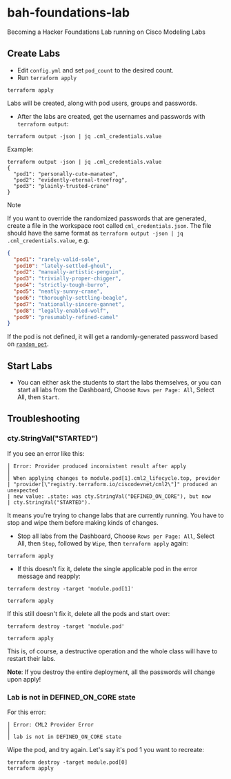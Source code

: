 # bah-foundations-lab

Becoming a Hacker Foundations Lab running on Cisco Modeling Labs

## Create Labs

* Edit `config.yml` and set `pod_count` to the desired count.
* Run `terraform apply`

```
terraform apply
```

Labs will be created, along with pod users, groups and passwords.

* After the labs are created, get the usernames and passwords with 
  `terraform output`:

```
terraform output -json | jq .cml_credentials.value
```

Example:
```
terraform output -json | jq .cml_credentials.value
{
  "pod1": "personally-cute-manatee",
  "pod2": "evidently-eternal-treefrog",
  "pod3": "plainly-trusted-crane"
} 
```

> [!NOTE]
> If you want to override the randomized passwords that are generated, create a file
> in the workspace root called `cml_credentials.json`.  The file should have the same
> format as `terraform output -json | jq .cml_credentials.value`, e.g.
>
> ```json
> {
>   "pod1": "rarely-valid-sole",
>   "pod10": "lately-settled-ghoul",
>   "pod2": "manually-artistic-penguin",
>   "pod3": "trivially-proper-chigger",
>   "pod4": "strictly-tough-burro",
>   "pod5": "neatly-sunny-crane",
>   "pod6": "thoroughly-settling-beagle",
>   "pod7": "nationally-sincere-gannet",
>   "pod8": "legally-enabled-wolf",
>   "pod9": "presumably-refined-camel"
> }
> ```
> 
> If the pod is not defined, it will get a randomly-generated password based on
> [`random_pet`](https://registry.terraform.io/providers/hashicorp/random/latest/docs/resources/pet).

## Start Labs

* You can either ask the students to start the labs themselves, or you can start
  all labs from the Dashboard, Choose `Rows per Page: All`, Select All,
  then `Start`.
  
## Troubleshooting

### cty.StringVal("STARTED")

If you see an error like this:
```
│ Error: Provider produced inconsistent result after apply
│
│ When applying changes to module.pod[1].cml2_lifecycle.top, provider
| "provider[\"registry.terraform.io/ciscodevnet/cml2\"]" produced an unexpected
| new value: .state: was cty.StringVal("DEFINED_ON_CORE"), but now
| cty.StringVal("STARTED").
```
It means you're trying to change labs that are currently running.  You have to
stop and wipe them before making kinds of changes.

* Stop all labs from the Dashboard, Choose `Rows per Page: All`, Select All,
  then `Stop`, followed by `Wipe`, then `terraform apply` again:

```
terraform apply
```

* If this doesn't fix it, delete the single applicable pod in the error message
  and reapply:

```
terraform destroy -target 'module.pod[1]'
```
```
terraform apply
```

If this still doesn't fix it, delete all the pods and start over:

```
terraform destroy -target 'module.pod'
```
```
terraform apply
```

This is, of course, a destructive operation and the whole class will have to restart their labs.

**Note**: If you destroy the entire deployment, all the passwords will change upon apply!

### Lab is not in DEFINED_ON_CORE state

For this error:
```
│ Error: CML2 Provider Error
│
│ lab is not in DEFINED_ON_CORE state
```
Wipe the pod, and try again.  Let's say it's pod 1 you want to recreate:

```
terraform destroy -target module.pod[0]
terraform apply
```
